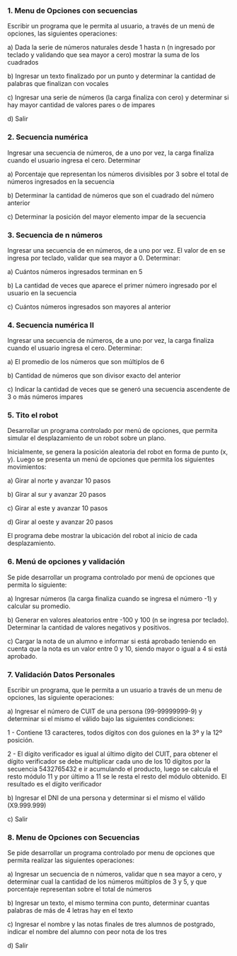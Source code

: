 ### 1. Menu de Opciones con secuencias

Escribir un programa que le permita al usuario, a través de un menú de opciones, las siguientes operaciones:

a) Dada la serie de números naturales desde 1 hasta n (n ingresado por teclado y validando que sea mayor a cero) mostrar la suma de los cuadrados

b) Ingresar un texto finalizado por un punto y determinar la cantidad de palabras que finalizan con vocales

c) Ingresar una serie de números (la carga finaliza con cero) y determinar si hay mayor cantidad de valores pares o de impares

d) Salir

### 2. Secuencia numérica

Ingresar una secuencia de números, de a uno por vez, la carga finaliza cuando el usuario ingresa el cero. Determinar

a) Porcentaje que representan los números divisibles por 3 sobre el total de números ingresados en la secuencia

b) Determinar la cantidad de números que son el cuadrado del número anterior

c) Determinar la posición del mayor elemento impar de la secuencia

### 3. Secuencia de n números

Ingresar una secuencia de en números, de a uno por vez. El valor de en se ingresa por teclado, validar que sea mayor a 0. Determinar:

a) Cuántos números ingresados terminan en 5

b) La cantidad de veces que aparece el primer número ingresado por el usuario en la secuencia

c) Cuántos números ingresados son mayores al anterior

### 4. Secuencia numérica II

Ingresar una secuencia de números, de a uno por vez, la carga finaliza cuando el usuario ingresa el cero. Determinar:

a) El promedio de los números que son múltiplos de 6

b) Cantidad de números que son divisor exacto del anterior

c) Indicar la cantidad de veces que se generó una secuencia ascendente de 3 o más números impares

### 5. Tito el robot

Desarrollar un programa controlado por menú de opciones, que permita simular el desplazamiento de un robot sobre un plano.

Inicialmente, se genera la posición aleatoria del robot en forma de punto (x, y). Luego se presenta un menú de opciones que permita los siguientes movimientos:

a) Girar al norte y avanzar 10 pasos

b) Girar al sur y avanzar 20 pasos

c) Girar al este y avanzar 10 pasos

d) Girar al oeste y avanzar 20 pasos

El programa debe mostrar la ubicación del robot al inicio de cada desplazamiento.

### 6. Menú de opciones y validación

Se pide desarrollar un programa controlado por menú de opciones que permita lo siguiente:

a) Ingresar números (la carga finaliza cuando se ingresa el número -1) y calcular su promedio.

b) Generar en valores aleatorios entre -100 y 100 (n se ingresa por teclado). Determinar la cantidad de valores negativos y positivos.

c) Cargar la nota de un alumno e informar si está aprobado teniendo en cuenta que la nota es un valor entre 0 y 10, siendo mayor o igual a 4 si está aprobado.

### 7. Validación Datos Personales

Escribir un programa, que le permita a un usuario a través de un menu de opciones, las siguiente operaciones:

a) Ingresar el número de CUIT de una persona (99-99999999-9) y determinar si el mismo el válido bajo las siguientes condiciones:

1 - Contiene 13 caracteres, todos dígitos con dos guiones en la 3º y la 12º posición.

2 - El dígito verificador es igual al último dígito del CUIT, para obtener el dígito verificador se debe multiplicar cada uno de los 10 dígitos por la secuencia 5432765432 e ir acumulando el producto, luego se calcula el resto módulo 11 y por último a 11 se le resta el resto del módulo obtenido. El resultado es el dígito verificador

b) Ingresar el DNI de una persona y determinar si el mismo el válido (X9.999.999)

c) Salir

### 8. Menu de Opciones con Secuencias

Se pide desarrollar un programa controlado por menu de opciones que permita realizar las siguientes operaciones:

a) Ingresar un secuencia de n números, validar que n sea mayor a cero, y determinar cual la cantidad de los números múltiplos de 3 y 5, y que porcentaje representan sobre el total de números

b) Ingresar un texto, el mismo termina con punto, determinar cuantas palabras de más de 4 letras hay en el texto

c) Ingresar el nombre y las notas finales de tres alumnos de postgrado, indicar el nombre del alumno con peor nota de los tres

d) Salir